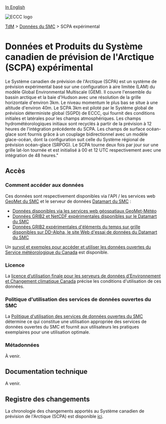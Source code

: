 [In English](readme_caps_en.md)

![ECCC logo](../../img_eccc-logo.png)

[TdM](../../readme_fr.md) > [Données du SMC](../readme_fr.md) > SCPA expérimental

# Données et Produits du Système canadien de prévision de l'Arctique (SCPA) expérimental

Le Système canadien de prévision de l'Arctique (SCPA) est un système de prévision expérimental basé sur une configuration à aire limitée (LAM) du modèle Global Environmental Multiscale (GEM). Il couvre l'ensemble du bassin arctique et la baie d'Hudson avec une résolution de la grille horizontale d'environ 3km. Le niveau momentum le plus bas se situe à une altitude d'environ 40m. Le SCPA 3km est piloté par le Système global de prévision déterministe global (SGPD) de ECCC, qui fournit des conditions initiales et latérales pour les champs atmosphériques. Les champs hydrométéorologiques initiaux sont recyclés à partir de la prévision à 12 heures de l'intégration précédente du SCPA.  Les champs de surface océan-glace sont fournis grâce à un couplage bidirectionnel avec un modèle glace-océan, dont la configuration suit celle du Système régional de prévision océan-glace (SRPOG). Le SCPA tourne deux fois par jour sur une grille lat-lon tournée et est initialisé à 00 et 12 UTC respectivement avec une intégration de 48 heures."

## Accès

### Comment accéder aux données

Ces données sont respectivement disponibles via l'API / les services web [GeoMet du SMC](../../msc-geomet/readme_fr.md) et le serveur de données [Datamart du SMC](../../msc-datamart/readme_fr.md) :

* [Données disponibles via les services web géospatiaux GeoMet-Météo](https://eccc-msc.github.io/open-data/msc-geomet/readme_fr/)
* [Données GRIB2 et NetCDF expérimentales disponibles sur le Datamart du SMC](readme_caps-datamart_fr.md)
* [Données GRIB2  expérimentales d'éléments du temps sur grille disponibles sur DD-Alpha, le site Web d'essai de données du Datamart du SMC](readme_caps-weong-datamart_fr.md)

Un [survol et exemples pour accéder et utiliser les données ouvertes du Service météorologique du Canada](../../usage/readme_fr.md) est disponible.

### Licence

La [licence d’utilisation finale pour les serveurs de données d’Environnement et Changement climatique Canada](../../licence/readme_fr.md) précise les conditions d'utilisation de ces données.

### Politique d'utilisation des services de données ouvertes du SMC

La [Politique d'utilisation des services de données ouvertes du SMC](../../usage-policy/readme_fr.md) détermine ce qui constitue une utilisation appropriée des services de données ouvertes du SMC et fournit aux utilisateurs les pratiques exemplaires pour une utilisation optimale.

### Métadonnées

À venir.

## Documentation technique

A venir.

## Registre des changements 

La chronologie des changements apportés au Système canadien de prévision de l'Arctique (SCPA) est disponible [ici](changelog_caps_fr.md).

